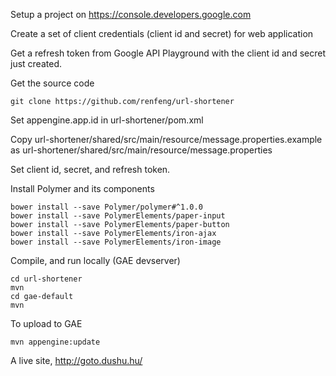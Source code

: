 Setup a project on https://console.developers.google.com

Create a set of client credentials (client id and secret) for web application

Get a refresh  token from Google API Playground with the client id and secret just created.

Get the source code

```
git clone https://github.com/renfeng/url-shortener
```

Set appengine.app.id in url-shortener/pom.xml

Copy
url-shortener/shared/src/main/resource/message.properties.example
as
url-shortener/shared/src/main/resource/message.properties

Set client id, secret, and refresh token.

Install Polymer and its components

```
bower install --save Polymer/polymer#^1.0.0
bower install --save PolymerElements/paper-input
bower install --save PolymerElements/paper-button
bower install --save PolymerElements/iron-ajax
bower install --save PolymerElements/iron-image
```

Compile, and run locally (GAE devserver)

```
cd url-shortener
mvn
cd gae-default
mvn
```

To upload to GAE

```
mvn appengine:update
```

A live site, http://goto.dushu.hu/
